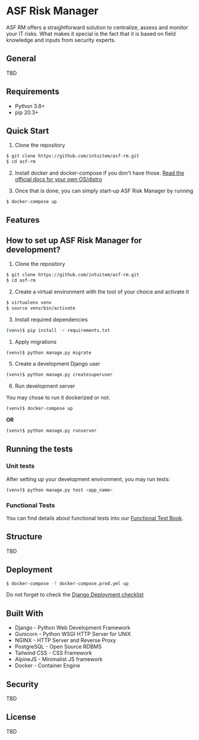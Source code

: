 # ASF Risk Manager

ASF RM offers a straightforward solution to centralize, assess and monitor your IT risks. What makes it special is the fact that it is based on field knowledge and inputs from security experts.

## General

TBD

## Requirements

- Python 3.8+
- pip 20.3+

## Quick Start

1. Clone the repository

```sh
$ git clone https://github.com/intuitem/asf-rm.git
$ cd asf-rm
```

2. Install docker and docker-compose if you don't have those.  [Read the official docs for your own OS/distro](https://docs.docker.com/get-docker/)

3. Once that is done, you can simply start-up ASF Risk Manager by running

```sh
$ docker-compose up
```

## Features

## How to set up ASF Risk Manager for development?

1. Clone the repository
```sh
$ git clone https://github.com/intuitem/asf-rm.git
$ cd asf-rm
```

2. Create a virtual environment with the tool of your choice and activate it
```sh
$ virtualenv venv
$ source venv/bin/activate
```

3. Install required dependencies
```sh
(venv)$ pip install -r requirements.txt
```

1. Apply migrations
```sh
(venv)$ python manage.py migrate
```

5. Create a development Django user
```sh
(venv)$ python manage.py createsuperuser
```

6. Run development server

You may chose to run it dockerized or not.
```sh
(venv)$ docker-compose up
```
**OR**
```sh
(venv)$ python manage.py runserver
```

## Running the tests

### Unit tests

After setting up your development environment, you may run tests:

```sh
(venv)$ python manage.py test <app_name>
```
### Functional Tests

You can find details about functional tests into our [Functional Test Book](/asfTest/README.md).

## Structure

TBD

## Deployment

```sh
$ docker-compose -f docker-compose.prod.yml up
```

Do not forget to check the [Django Deployment checklist](https://docs.djangoproject.com/en/4.0/howto/deployment/checklist/)

## Built With

- Django - Python Web Development Framework
- Gunicorn - Python WSGI HTTP Server for UNIX
- NGINX - HTTP Server and Reverse Proxy
- PostgreSQL - Open Source RDBMS
- Tailwind CSS - CSS Framework
- AlpineJS - Minimalist JS framework
- Docker - Container Engine

## Security

TBD

## License

TBD
